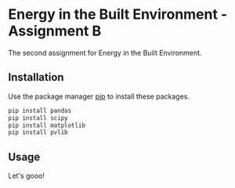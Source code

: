 # Energy in the Built Environment - Assignment B

The second assignment for Energy in the Built Environment.

## Installation

Use the package manager [pip](https://pip.pypa.io/en/stable/) to install these packages.

```bash
pip install pandas
pip install scipy
pip install matplotlib
pip install pvlib
```

## Usage

Let's gooo!
